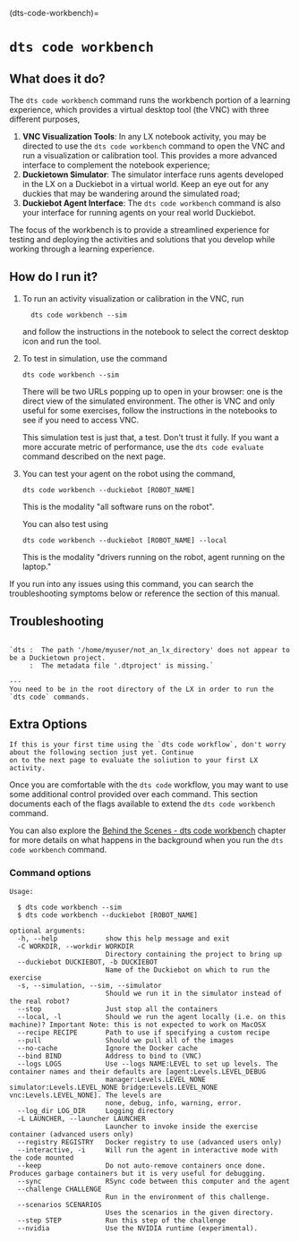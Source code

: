 (dts-code-workbench)=
# `dts code workbench`

## What does it do?

The `dts code workbench` command runs the workbench portion of a learning experience, 
which provides a virtual desktop tool (the VNC) with three different purposes,

1. **VNC Visualization Tools**: In any LX notebook activity, you may be directed to use the `dts code workbench` 
   command to open the VNC and run a visualization or calibration tool.  This provides a more advanced 
   interface to complement the notebook experience;
2. **Duckietown Simulator**: The simulator interface runs agents developed in the LX on a Duckiebot in a virtual 
   world. Keep an eye out for any duckies that may be wandering around the simulated road;
3. **Duckiebot Agent Interface**: The `dts code workbench` command is also your interface for running agents on your 
   real world Duckiebot.

The focus of the workbench is to provide a streamlined experience for testing and deploying the activities and 
solutions that you develop while working through a learning experience.


## How do I run it?

1. To run an activity visualization or calibration in the VNC, run

         dts code workbench --sim

   and follow the instructions in the notebook to select the correct desktop icon and run the tool.

2. To test in simulation, use the command

       dts code workbench --sim
   
   There will be two URLs popping up to open in your browser: one is the direct view of the
   simulated environment. The other is VNC and only useful for some exercises, follow the instructions
   in the notebooks to see if you need to access VNC.
   
   This simulation test is just that, a test. Don't trust it fully. If you want a more accurate
   metric of performance, use the `dts code evaluate` command described on the next page.

3. You can test your agent on the robot using the command,
   
       dts code workbench --duckiebot [ROBOT_NAME]
   
   This is the modality "all software runs on the robot".
   
   You can also test using
   
       dts code workbench --duckiebot [ROBOT_NAME] --local 
   
   This is the modality "drivers running on the robot, agent running on the laptop."

If you run into any issues using this command, you can search the troubleshooting symptoms below or 
reference the [](how-to-get-help) section of this manual.

## Troubleshooting

```{trouble}

`dts :  The path '/home/myuser/not_an_lx_directory' does not appear to be a Duckietown project. 
     :  The metadata file '.dtproject' is missing.`

---
You need to be in the root directory of the LX in order to run the `dts code` commands.
```

## Extra Options

```{warning}
If this is your first time using the `dts code workflow`, don't worry about the following section just yet. Continue 
on to the next page to evaluate the soliution to your first LX activity.
```

Once you are comfortable with the `dts code` workflow, you may want to use some additional control provided 
over each command.  This section documents each of the flags available to extend the `dts code workbench` command.

You can also explore the [Behind the Scenes - dts code workbench](behind-the-scenes-code-workbench) chapter 
for more details on what happens in the background when you run the `dts code workbench` command.

### Command options

```
Usage:

  $ dts code workbench --sim
  $ dts code workbench --duckiebot [ROBOT_NAME]

optional arguments:
  -h, --help            show this help message and exit
  -C WORKDIR, --workdir WORKDIR
                        Directory containing the project to bring up
  --duckiebot DUCKIEBOT, -b DUCKIEBOT
                        Name of the Duckiebot on which to run the exercise
  -s, --simulation, --sim, --simulator
                        Should we run it in the simulator instead of the real robot?
  --stop                Just stop all the containers
  --local, -l           Should we run the agent locally (i.e. on this machine)? Important Note: this is not expected to work on MacOSX
  --recipe RECIPE       Path to use if specifying a custom recipe
  --pull                Should we pull all of the images
  --no-cache            Ignore the Docker cache
  --bind BIND           Address to bind to (VNC)
  --logs LOGS           Use --logs NAME:LEVEL to set up levels. The container names and their defaults are [agent:Levels.LEVEL_DEBUG
                        manager:Levels.LEVEL_NONE simulator:Levels.LEVEL_NONE bridge:Levels.LEVEL_NONE vnc:Levels.LEVEL_NONE]. The levels are
                        none, debug, info, warning, error.
  --log_dir LOG_DIR     Logging directory
  -L LAUNCHER, --launcher LAUNCHER
                        Launcher to invoke inside the exercise container (advanced users only)
  --registry REGISTRY   Docker registry to use (advanced users only)
  --interactive, -i     Will run the agent in interactive mode with the code mounted
  --keep                Do not auto-remove containers once done. Produces garbage containers but it is very useful for debugging.
  --sync                RSync code between this computer and the agent
  --challenge CHALLENGE
                        Run in the environment of this challenge.
  --scenarios SCENARIOS
                        Uses the scenarios in the given directory.
  --step STEP           Run this step of the challenge
  --nvidia              Use the NVIDIA runtime (experimental).
```